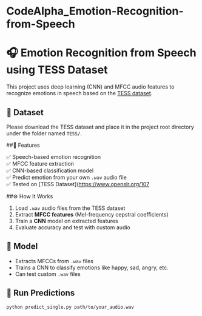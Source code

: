 # CodeAlpha_Emotion-Recognition-from-Speech
# 🎧 Emotion Recognition from Speech using TESS Dataset

This project uses deep learning (CNN) and MFCC audio features to recognize emotions in speech based on the [TESS dataset](https://www.openslr.org/107).

## 📂 Dataset

Please download the TESS dataset and place it in the project root directory under the folder named `TESS/`.

##📌 Features

✅ Speech-based emotion recognition  
✅ MFCC feature extraction  
✅ CNN-based classification model  
✅ Predict emotion from your own `.wav` audio file  
✅ Tested on [TESS Dataset](https://www.openslr.org/107


##⚙️ How It Works

1. Load `.wav` audio files from the TESS dataset
2. Extract **MFCC features** (Mel-frequency cepstral coefficients)
3. Train a **CNN** model on extracted features
4. Evaluate accuracy and test with custom audio


## 🧠 Model

- Extracts MFCCs from `.wav` files
- Trains a CNN to classify emotions like happy, sad, angry, etc.
- Can test custom `.wav` files

## 🧪 Run Predictions

```bash
python predict_single.py path/to/your_audio.wav
